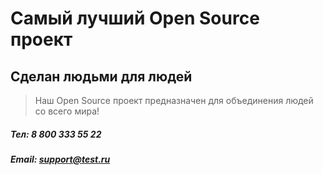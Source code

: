 # Самый лучший Open Source проект

## Сделан людьми для людей

> Наш Open Source проект предназначен для объединения людей со всего мира!

 ##### *Тел: 8 800 333 55 22*
 ##### *Email: support@test.ru*
